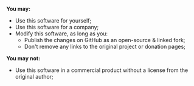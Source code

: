 **You may:**

* Use this software for yourself;
* Use this software for a company;
* Modify this software, as long as you:
  * Publish the changes on GitHub as an open-source & linked fork;
  * Don't remove any links to the original project or donation pages;

**You may not:**

* Use this software in a commercial product without a license from the original author;
